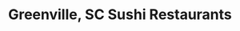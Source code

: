 ---
layout: city
title: Greenville, SC Sushi Restaurants
permalink: /south-carolina/greenville/
stateAbbr: SC
stateName: South Carolina
cityName: Greenville

---